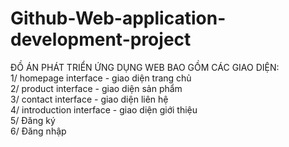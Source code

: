 # Github-Web-application-development-project

ĐỒ ÁN PHÁT TRIỂN ỨNG DỤNG WEB BAO GỒM CÁC GIAO DIỆN:
<br>
1/ homepage interface - giao diện trang chủ
<br>
2/ product interface - giao diện sản phẩm
<br>
3/ contact interface - giao diện liên hệ
<br>
4/ introduction interface - giao diện giới thiệu
<br>
5/ Đăng ký
<br>
6/ Đăng nhập
